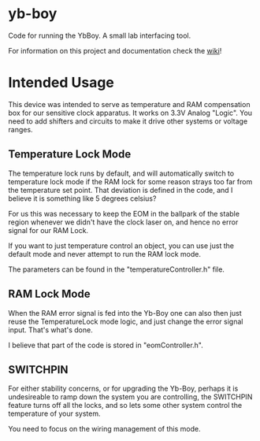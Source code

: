 # yb-boy
Code for running the YbBoy. A small lab interfacing tool.

For information on this project and documentation check the [wiki](https://github.com/collegefishies/yb-boy/wiki)!

# Intended Usage

This device was intended to serve as temperature and RAM compensation box for our sensitive clock apparatus. It works on 3.3V Analog "Logic". You need to add shifters and circuits to make it drive other systems or voltage ranges.

## Temperature Lock Mode
The temperature lock runs by default, and will automatically switch to temperature lock mode if the RAM lock for some reason strays too far from the temperature set point. That deviation is defined in the code, and I believe it is something like 5 degrees celsius?

For us this was necessary to keep the EOM in the ballpark of the stable region whenever we didn't have the clock laser on, and hence no error signal for our RAM Lock.

If you want to just temperature control an object, you can use just the default mode and never attempt to run the RAM lock mode.

The parameters can be found in the "temperatureController.h" file.

## RAM Lock Mode
When the RAM error signal is fed into the Yb-Boy one can also then just reuse the TemperatureLock mode logic, and just change the error signal input. That's what's done.

I believe that part of the code is stored in "eomController.h".

## SWITCHPIN
For either stability concerns, or for upgrading the Yb-Boy, perhaps it is undesireable to ramp down the system you are controlling, the SWITCHPIN feature turns off all the locks, and so lets some other system control the temperature of your system.

You need to focus on the wiring management of this mode.
